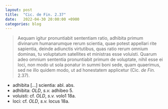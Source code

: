 ```yaml
---
layout: post
title:  "Cic. de Fin. 2.37"
date:   2022-04-30 20:00:00 +0900
categories: blog
---
```

>Aequam igitur pronuntiabit sententiam ratio, adhibita primum divinarum
humanarumque rerum scientia, quae potest appellari
rite sapientia, deinde adiunctis virtutibus, quas ratio
rerum omnium dominas, tu voluptatum satellites et
ministras esse voluisti. Quarum adeo omnium sententia
pronuntiabit primum de voluptate, nihil esse ei loci,
non modo ut sola ponatur in summi boni sede, quam
quaerimus, sed ne illo quidem modo, ut ad honestatem
applicetur (Cic. *de Fin.* 2.37).

 - adhibita [...] scientia: abl. abs.
 - adhibita: *OLD*, *s.v.* adhibeo 5.
 - voluisti: cf. *OLD*, *s.v.* volo1 18a.
 - loci: cf. *OLD*, *s.v.* locus 18a.